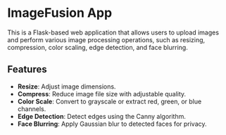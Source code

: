 # ImageFusion App

This is a Flask-based web application that allows users to upload images and perform various image processing operations, such as resizing, compression, color scaling, edge detection, and face blurring.

## Features
- **Resize**: Adjust image dimensions.
- **Compress**: Reduce image file size with adjustable quality.
- **Color Scale**: Convert to grayscale or extract red, green, or blue channels.
- **Edge Detection**: Detect edges using the Canny algorithm.
- **Face Blurring**: Apply Gaussian blur to detected faces for privacy.